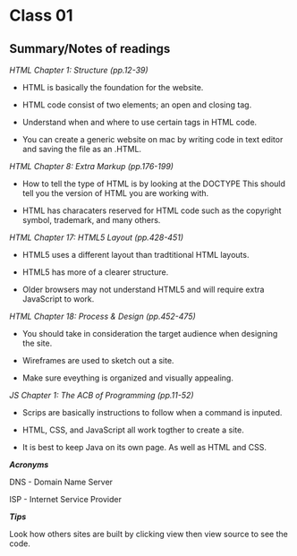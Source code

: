 
# Class 01

## Summary/Notes of readings 

*HTML Chapter 1: Structure (pp.12-39)*

- HTML is basically the foundation for the website.

- HTML code consist of two elements; an open and closing tag.

- Understand when and where to use certain tags in HTML code.

- You can create a generic website on mac by writing code in text editor and saving the file as an .HTML.


*HTML Chapter 8: Extra Markup (pp.176-199)*

- How to tell the type of HTML is by looking at the DOCTYPE This should tell you the version of HTML you are working with.

- HTML has characaters reserved for HTML code such as the copyright symbol, trademark, and many others.

*HTML Chapter 17: HTML5 Layout (pp.428-451)*

- HTML5 uses a different layout than tradtitional HTML layouts.

- HTML5 has more of a clearer structure.

- Older browsers may not understand HTML5 and will require extra JavaScript to work. 

*HTML Chapter 18: Process & Design (pp.452-475)*

- You should take in consideration the target audience when designing the site.

- Wireframes are used to sketch out a site.

- Make sure eveything is organized and visually appealing.

*JS Chapter 1: The ACB of Programming (pp.11-52)*

- Scrips are basically instructions to follow when a command is inputed.

- HTML, CSS, and JavaScript all work togther to create a site.

- It is best to keep Java on its own page. As well as HTML and CSS.

***Acronyms***

DNS - Domain Name Server

ISP - Internet Service Provider

***Tips***

Look how others sites are built by clicking view then view source to see the code.
